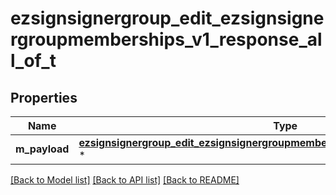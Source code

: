 # ezsignsignergroup_edit_ezsignsignergroupmemberships_v1_response_all_of_t

## Properties
Name | Type | Description | Notes
------------ | ------------- | ------------- | -------------
**m_payload** | [**ezsignsignergroup_edit_ezsignsignergroupmemberships_v1_response_m_payload_t**](ezsignsignergroup_edit_ezsignsignergroupmemberships_v1_response_m_payload.md) \* |  | 

[[Back to Model list]](../README.md#documentation-for-models) [[Back to API list]](../README.md#documentation-for-api-endpoints) [[Back to README]](../README.md)



